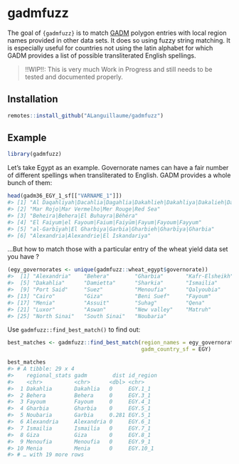 
<!-- README.md is generated from README.Rmd. Please edit that file -->

# gadmfuzz

<!-- badges: start -->
<!-- badges: end -->

The goal of `{gadmfuzz}` is to match [GADM](https://gadm.org/index.html)
polygon entries with local region names provided in other data sets. It
does so using fuzzy string matching. It is especially useful for
countries not using the latin alphabet for which GADM provides a list of
possible transliterated English spellings.

> !!WIP!!: This is very much Work in Progress and still needs to be
> tested and documented properly.

## Installation

``` r
remotes::install_github("ALanguillaume/gadmfuzz")
```

## Example

``` r
library(gadmfuzz)
```

Let’s take Egypt as an example. Governorate names can have a fair number
of different spellings when transliterated to English. GADM provides a
whole bunch of them:

``` r
head(gadm36_EGY_1_sf[["VARNAME_1"]])
#> [1] "Al Daqahliyah|Dacahlia|Dagahlia|Dakahlieh|Dakahliya|Dakalieh|Daqalīya|Dakahlia|Dekahlia"
#> [2] "Mar Rojo|Mar Vermelho|Mer Rouge|Red Sea"                                                
#> [3] "Beheira|Behera|El Buhayra|Béhéra"                                                       
#> [4] "El Faiyum|el Fayoum|Faium|Faiyūm|Fayum|Fayoum|Fayyum"                                   
#> [5] "al-Garbīyah|El Gharbiya|Garbia|Gharbieh|Gharbīya|Gharbia"                               
#> [6] "Alexandria|Alexandrie|El Iskandariya"
```

…But how to match those with a particular entry of the wheat yield data
set you have ?

``` r
(egy_governorates <- unique(gadmfuzz::wheat_egypt$governorate))
#>  [1] "Alexandria"    "Behera"        "Gharbia"       "Kafr-Elsheikh"
#>  [5] "Dakahlia"      "Damietta"      "Sharkia"       "Ismailia"     
#>  [9] "Port Said"     "Suez"          "Menoufia"      "Qalyoubia"    
#> [13] "Cairo"         "Giza"          "Beni Suef"     "Fayoum"       
#> [17] "Menia"         "Assuit"        "Suhag"         "Qena"         
#> [21] "Luxor"         "Aswan"         "New valley"    "Matruh"       
#> [25] "North Sinai"   "South Sinai"   "Noubaria"
```

Use `gadmfuzz::find_best_match()` to find out:

``` r
best_matches <- gadmfuzz::find_best_match(region_names = egy_governorates,
                                          gadm_country_sf = EGY)
```

``` r
best_matches
#> # A tibble: 29 x 4
#>    regional_stats gadm        dist id_region
#>    <chr>          <chr>      <dbl> <chr>    
#>  1 Dakahlia       Dakahlia   0     EGY.1_1  
#>  2 Behera         Behera     0     EGY.3_1  
#>  3 Fayoum         Fayoum     0     EGY.4_1  
#>  4 Gharbia        Gharbia    0     EGY.5_1  
#>  5 Noubaria       Garbia     0.281 EGY.5_1  
#>  6 Alexandria     Alexandria 0     EGY.6_1  
#>  7 Ismailia       Ismailia   0     EGY.7_1  
#>  8 Giza           Giza       0     EGY.8_1  
#>  9 Menoufia       Menoufia   0     EGY.9_1  
#> 10 Menia          Menia      0     EGY.10_1 
#> # … with 19 more rows
```
